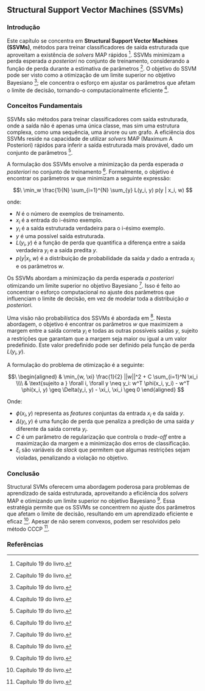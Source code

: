 ## Structural Support Vector Machines (SSVMs)

### Introdução

Este capítulo se concentra em **Structural Support Vector Machines (SSVMs)**, métodos para treinar classificadores de saída estruturada que aproveitam a existência de *solvers* MAP rápidos [^1]. SSVMs minimizam a perda esperada *a posteriori* no conjunto de treinamento, considerando a função de perda durante a estimativa de parâmetros [^1]. O objetivo do SSVM pode ser visto como a otimização de um limite superior no objetivo Bayesiano [^1]; ele concentra o esforço em ajustar os parâmetros que afetam o limite de decisão, tornando-o computacionalmente eficiente [^1].

### Conceitos Fundamentais

SSVMs são métodos para treinar classificadores com saída estruturada, onde a saída não é apenas uma única classe, mas sim uma estrutura complexa, como uma sequência, uma árvore ou um grafo. A eficiência dos SSVMs reside na capacidade de utilizar *solvers* MAP (Maximum A Posteriori) rápidos para inferir a saída estruturada mais provável, dado um conjunto de parâmetros [^1].

A formulação dos SSVMs envolve a minimização da perda esperada *a posteriori* no conjunto de treinamento [^1]. Formalmente, o objetivo é encontrar os parâmetros $w$ que minimizam a seguinte expressão:

$$\
\min_w \frac{1}{N} \sum_{i=1}^{N} \sum_{y} L(y_i, y) p(y | x_i, w)
$$

onde:

*   $N$ é o número de exemplos de treinamento.
*   $x_i$ é a entrada do i-ésimo exemplo.
*   $y_i$ é a saída estruturada verdadeira para o i-ésimo exemplo.
*   $y$ é uma possível saída estruturada.
*   $L(y_i, y)$ é a função de perda que quantifica a diferença entre a saída verdadeira $y_i$ e a saída predita $y$.
*   $p(y | x_i, w)$ é a distribuição de probabilidade da saída $y$ dado a entrada $x_i$ e os parâmetros $w$.

Os SSVMs abordam a minimização da perda esperada *a posteriori* otimizando um limite superior no objetivo Bayesiano [^1]. Isso é feito ao concentrar o esforço computacional no ajuste dos parâmetros que influenciam o limite de decisão, em vez de modelar toda a distribuição *a posteriori*.

Uma visão não probabilística dos SSVMs é abordada em [^1].
Nesta abordagem, o objetivo é encontrar os parâmetros $w$ que maximizem a margem entre a saída correta $y_i$ e todas as outras possíveis saídas $y$, sujeito a restrições que garantam que a margem seja maior ou igual a um valor predefinido. Este valor predefinido pode ser definido pela função de perda $L(y_i,y)$.

A formulação do problema de otimização é a seguinte:

$$\
\begin{aligned}
& \min_{w, \xi} \frac{1}{2} ||w||^2 + C \sum_{i=1}^N \xi_i \\\\
& \text{sujeito a } \forall i, \forall y \neq y_i: w^T \phi(x_i, y_i) - w^T \phi(x_i, y) \geq \Delta(y_i, y) - \xi_i, \xi_i \geq 0
\end{aligned}
$$

Onde:

*   $\phi(x_i, y)$ representa as *features* conjuntas da entrada $x_i$ e da saída $y$.
*   $\Delta(y_i, y)$ é uma função de perda que penaliza a predição de uma saída $y$ diferente da saída correta $y_i$.
*   $C$ é um parâmetro de regularização que controla o *trade-off* entre a maximização da margem e a minimização dos erros de classificação.
*   $\xi_i$ são variáveis de *slack* que permitem que algumas restrições sejam violadas, penalizando a violação no objetivo.

### Conclusão

Structural SVMs oferecem uma abordagem poderosa para problemas de aprendizado de saída estruturada, aproveitando a eficiência dos *solvers* MAP e otimizando um limite superior no objetivo Bayesiano [^1]. Essa estratégia permite que os SSVMs se concentrem no ajuste dos parâmetros que afetam o limite de decisão, resultando em um aprendizado eficiente e eficaz [^1]. Apesar de não serem convexos, podem ser resolvidos pelo método CCCP [^1].

### Referências

[^1]: Capítulo 19 do livro.
<!-- END -->